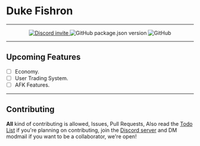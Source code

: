 # Duke Fishron

---

<p align="center">
  <a href="https://discord.gg/W4tE5yq"> <img alt="Discord invite" src="https://img.shields.io/discord/636946107053768704?logo=discord&label=discord&style=for-the-badge"/> </a>
  <img alt="GitHub package.json version" src="https://img.shields.io/github/package-json/v/PikaProgram/dukefishron?style=for-the-badge" />
  <img alt="GitHub" src="https://img.shields.io/github/license/PikaProgram/dukefishron?style=for-the-badge">
</p>

---

## Upcoming Features

- [ ] Economy.
- [ ] User Trading System.
- [ ] AFK Features.

---

## Contributing

**All** kind of contributing is allowed, Issues, Pull Requests, Also read the [Todo List]('https://github.com/PikaProgram/dukefishron/blob/master/TODO.md') if you're planning on contributing, join the [Discord server](https://discord.gg/W4tE5yq) and DM modmail if you want to be a collaborator, we're open!
